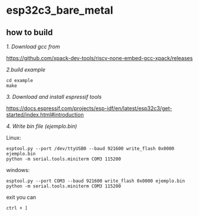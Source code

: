 # esp32c3_bare_metal
## how to build

*1. Download gcc from*

https://github.com/xpack-dev-tools/riscv-none-embed-gcc-xpack/releases

*2.build example*

```
cd example
make
```

*3. Download and install espressif tools*

https://docs.espressif.com/projects/esp-idf/en/latest/esp32c3/get-started/index.html#introduction


*4. Write bin file (ejemplo.bin)*

Linux:
```
esptool.py --port /dev/ttyUSB0 --baud 921600 write_flash 0x0000 ejemplo.bin
python -m serial.tools.miniterm COM3 115200
```


windows:
```
esptool.py --port COM3 --baud 921600 write_flash 0x0000 ejemplo.bin
python -m serial.tools.miniterm COM3 115200
```
exit you can
```
ctrl + ]
```
